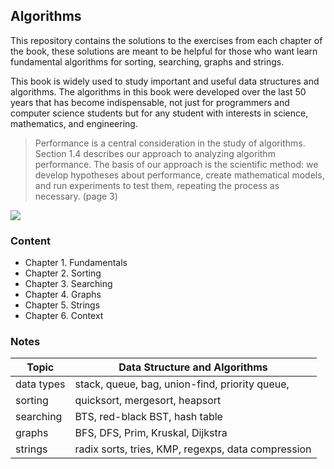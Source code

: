 ## Algorithms
This repository contains the solutions to the exercises from each chapter of the book, these solutions are meant to be 
helpful for those who want learn fundamental algorithms for sorting, searching, graphs and strings.

This book is widely used to study important and useful data structures and algorithms. The algorithms in this book were
developed over the last 50 years that has become indispensable, not just for programmers and computer science students 
but for any student with interests in science, mathematics, and engineering.

>Performance is a central consideration in the study of algorithms. Section 1.4 describes our approach to analyzing 
> algorithm performance. The basis of our approach is the scientific method: we develop hypotheses about performance, 
> create mathematical models, and run experiments to test them, repeating the process as necessary. (page 3)

<img src="https://m.media-amazon.com/images/I/41a4YqyJv4S._SX400_BO1,204,203,200_.jpg" />

### Content

- Chapter 1. Fundamentals
- Chapter 2. Sorting
- Chapter 3. Searching
- Chapter 4. Graphs
- Chapter 5. Strings
- Chapter 6. Context

### Notes


| Topic      | Data Structure and Algorithms                      |
|------------|----------------------------------------------------|
| data types | stack, queue, bag, union-find, priority queue,     |
| sorting    | quicksort, mergesort, heapsort                     |
| searching  | BTS, red-black BST, hash table                     |
| graphs     | BFS, DFS, Prim, Kruskal, Dijkstra                  |
| strings    | radix sorts, tries, KMP, regexps, data compression |